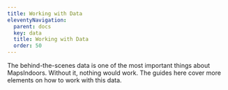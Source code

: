 ```yaml
---
title: Working with Data
eleventyNavigation:
  parent: docs
  key: data
  title: Working with Data
  order: 50
---
```


The behind-the-scenes data is one of the most important things about MapsIndoors. Without it, nothing would work. The guides here cover more elements on how to work with this data.
